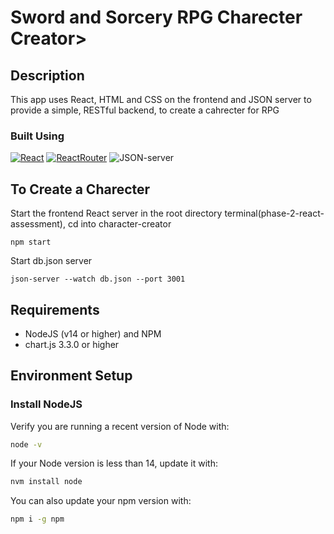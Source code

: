 # Sword and Sorcery RPG Charecter Creator>

## Description

This app uses React, HTML and CSS on the frontend and JSON server to provide a simple, RESTful backend, to create a cahrecter for RPG

### Built Using

[![React](https://img.shields.io/badge/-React-black?style=flat-square&logo=react)](https://reactjs.org/) [![ReactRouter](https://img.shields.io/badge/ReactRouter-4F545E?style=flat&logo=reactrouter)](https://reactrouter.com/) ![JSON-server](https://img.shields.io/badge/JSON%20Server-green?style=flat&logo=json) 

## To Create a Charecter

Start the frontend React server in the root directory terminal(phase-2-react-assessment), cd into character-creator
```
npm start
```
Start db.json server
```
json-server --watch db.json --port 3001
```
## Requirements

- NodeJS (v14 or higher) and NPM
- chart.js 3.3.0 or higher

## Environment Setup

### Install NodeJS

Verify you are running a recent version of Node with:

```sh
node -v
```

If your Node version is less than 14, update it with:

```sh
nvm install node
```

You can also update your npm version with:

```sh
npm i -g npm
```
